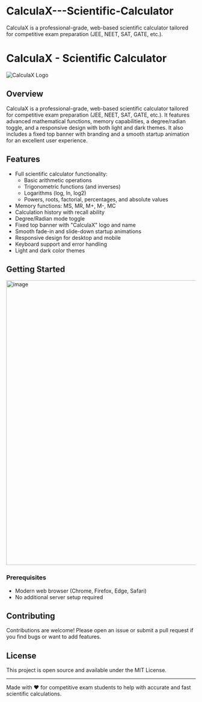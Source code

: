# CalculaX---Scientific-Calculator
CalculaX is a professional-grade, web-based scientific calculator tailored for competitive exam preparation (JEE, NEET, SAT, GATE, etc.). 

# CalculaX - Scientific Calculator

![CalculaX Logo](https://user-gen-media-assets.s3.amazonaws.com/gemini_images/83163a92-990b-489c-84d1-6ba5e61f500c.png)

## Overview

CalculaX is a professional-grade, web-based scientific calculator tailored for competitive exam preparation (JEE, NEET, SAT, GATE, etc.). It features advanced mathematical functions, memory capabilities, a degree/radian toggle, and a responsive design with both light and dark themes. It also includes a fixed top banner with branding and a smooth startup animation for an excellent user experience.

## Features

- Full scientific calculator functionality:
  - Basic arithmetic operations
  - Trigonometric functions (and inverses)
  - Logarithms (log, ln, log2)
  - Powers, roots, factorial, percentages, and absolute values
- Memory functions: MS, MR, M+, M-, MC
- Calculation history with recall ability
- Degree/Radian mode toggle
- Fixed top banner with "CalculaX" logo and name
- Smooth fade-in and slide-down startup animations
- Responsive design for desktop and mobile
- Keyboard support and error handling
- Light and dark color themes


## Getting Started
<img width="632" height="758" alt="image" src="https://github.com/user-attachments/assets/a2b8c53a-8fc2-4234-ab75-8a431068aeb2" />

### Prerequisites

- Modern web browser (Chrome, Firefox, Edge, Safari)
- No additional server setup required


## Contributing

Contributions are welcome! Please open an issue or submit a pull request if you find bugs or want to add features.

## License

This project is open source and available under the MIT License.

---

Made with ❤️ for competitive exam students to help with accurate and fast scientific calculations.



